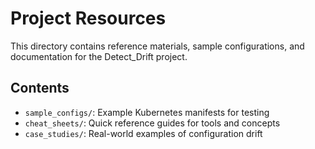 # Project Resources

This directory contains reference materials, sample configurations, and documentation for the Detect_Drift project.

## Contents

- `sample_configs/`: Example Kubernetes manifests for testing
- `cheat_sheets/`: Quick reference guides for tools and concepts
- `case_studies/`: Real-world examples of configuration drift
